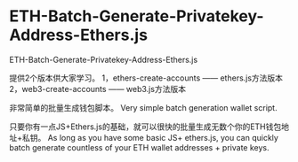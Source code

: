 # ETH-Batch-Generate-Privatekey-Address-Ethers.js
ETH-Batch-Generate-Privatekey-Address-Ethers.js

提供2个版本供大家学习。
1，ethers-create-accounts —— ethers.js方法版本
2，web3-create-accounts —— web3.js方法版本

非常简单的批量生成钱包脚本。
Very simple batch generation wallet script.

只要你有一点JS+Ethers.js的基础，就可以很快的批量生成无数个你的ETH钱包地址+私钥。
As long as you have some basic JS+ ethers.js, you can quickly batch generate countless of your ETH wallet addresses + private keys.
